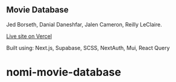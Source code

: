 ## Movie Database
Jed Borseth, Danial Daneshfar, Jalen Cameron, Reilly LeClaire.

[Live site on Vercel](https://moviedb.jedborseth.com/)

Built using: Next.js, Supabase, SCSS, NextAuth, Mui, React Query
# nomi-movie-database
